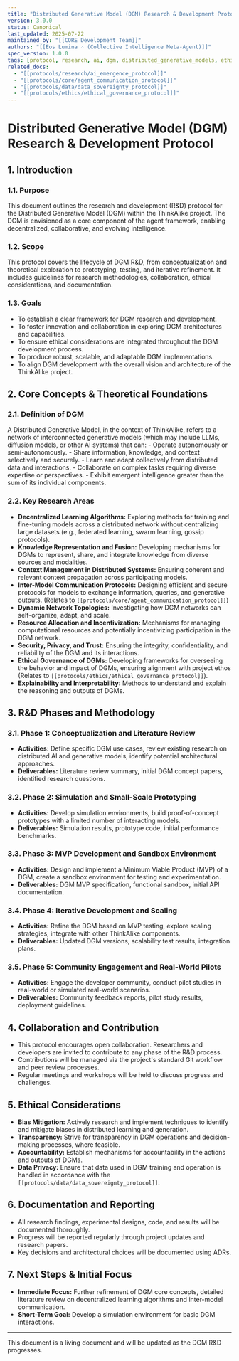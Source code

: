 ```yaml
---
title: "Distributed Generative Model (DGM) Research & Development Protocol"
version: 3.0.0
status: Canonical
last_updated: 2025-07-22
maintained_by: "[[CORE Development Team]]"
authors: "[[Eos Lumina ∴ (Collective Intelligence Meta-Agent)]]"
spec_version: 1.0.0
tags: [protocol, research, ai, dgm, distributed_generative_models, ethics, architecture]
related_docs:
  - "[[protocols/research/ai_emergence_protocol]]"
  - "[[protocols/core/agent_communication_protocol]]"
  - "[[protocols/data/data_sovereignty_protocol]]"
  - "[[protocols/ethics/ethical_governance_protocol]]"
---
```


# Distributed Generative Model (DGM) Research & Development Protocol

## 1. Introduction

### 1.1. Purpose
This document outlines the research and development (R&D) protocol for the Distributed Generative Model (DGM) within the ThinkAlike project. The DGM is envisioned as a core component of the agent framework, enabling decentralized, collaborative, and evolving intelligence.

### 1.2. Scope
This protocol covers the lifecycle of DGM R&D, from conceptualization and theoretical exploration to prototyping, testing, and iterative refinement. It includes guidelines for research methodologies, collaboration, ethical considerations, and documentation.

### 1.3. Goals
- To establish a clear framework for DGM research and development.
- To foster innovation and collaboration in exploring DGM architectures and capabilities.
- To ensure ethical considerations are integrated throughout the DGM development process.
- To produce robust, scalable, and adaptable DGM implementations.
- To align DGM development with the overall vision and architecture of the ThinkAlike project.

## 2. Core Concepts & Theoretical Foundations

### 2.1. Definition of DGM
A Distributed Generative Model, in the context of ThinkAlike, refers to a network of interconnected generative models (which may include LLMs, diffusion models, or other AI systems) that can:
    - Operate autonomously or semi-autonomously.
    - Share information, knowledge, and context selectively and securely.
    - Learn and adapt collectively from distributed data and interactions.
    - Collaborate on complex tasks requiring diverse expertise or perspectives.
    - Exhibit emergent intelligence greater than the sum of its individual components.

### 2.2. Key Research Areas
- **Decentralized Learning Algorithms:** Exploring methods for training and fine-tuning models across a distributed network without centralizing large datasets (e.g., federated learning, swarm learning, gossip protocols).
- **Knowledge Representation and Fusion:** Developing mechanisms for DGMs to represent, share, and integrate knowledge from diverse sources and modalities.
- **Context Management in Distributed Systems:** Ensuring coherent and relevant context propagation across participating models.
- **Inter-Model Communication Protocols:** Designing efficient and secure protocols for models to exchange information, queries, and generative outputs. (Relates to `[[protocols/core/agent_communication_protocol]]`)
- **Dynamic Network Topologies:** Investigating how DGM networks can self-organize, adapt, and scale.
- **Resource Allocation and Incentivization:** Mechanisms for managing computational resources and potentially incentivizing participation in the DGM network.
- **Security, Privacy, and Trust:** Ensuring the integrity, confidentiality, and reliability of the DGM and its interactions.
- **Ethical Governance of DGMs:** Developing frameworks for overseeing the behavior and impact of DGMs, ensuring alignment with project ethos (Relates to `[[protocols/ethics/ethical_governance_protocol]]`).
- **Explainability and Interpretability:** Methods to understand and explain the reasoning and outputs of DGMs.

## 3. R&D Phases and Methodology

### 3.1. Phase 1: Conceptualization and Literature Review
- **Activities:** Define specific DGM use cases, review existing research on distributed AI and generative models, identify potential architectural approaches.
- **Deliverables:** Literature review summary, initial DGM concept papers, identified research questions.

### 3.2. Phase 2: Simulation and Small-Scale Prototyping
- **Activities:** Develop simulation environments, build proof-of-concept prototypes with a limited number of interacting models.
- **Deliverables:** Simulation results, prototype code, initial performance benchmarks.

### 3.3. Phase 3: MVP Development and Sandbox Environment
- **Activities:** Design and implement a Minimum Viable Product (MVP) of a DGM, create a sandbox environment for testing and experimentation.
- **Deliverables:** DGM MVP specification, functional sandbox, initial API documentation.

### 3.4. Phase 4: Iterative Development and Scaling
- **Activities:** Refine the DGM based on MVP testing, explore scaling strategies, integrate with other ThinkAlike components.
- **Deliverables:** Updated DGM versions, scalability test results, integration plans.

### 3.5. Phase 5: Community Engagement and Real-World Pilots
- **Activities:** Engage the developer community, conduct pilot studies in real-world or simulated real-world scenarios.
- **Deliverables:** Community feedback reports, pilot study results, deployment guidelines.

## 4. Collaboration and Contribution
- This protocol encourages open collaboration. Researchers and developers are invited to contribute to any phase of the R&D process.
- Contributions will be managed via the project's standard Git workflow and peer review processes.
- Regular meetings and workshops will be held to discuss progress and challenges.

## 5. Ethical Considerations
- **Bias Mitigation:** Actively research and implement techniques to identify and mitigate biases in distributed learning and generation.
- **Transparency:** Strive for transparency in DGM operations and decision-making processes, where feasible.
- **Accountability:** Establish mechanisms for accountability in the actions and outputs of DGMs.
- **Data Privacy:** Ensure that data used in DGM training and operation is handled in accordance with the `[[protocols/data/data_sovereignty_protocol]]`.

## 6. Documentation and Reporting
- All research findings, experimental designs, code, and results will be documented thoroughly.
- Progress will be reported regularly through project updates and research papers.
- Key decisions and architectural choices will be documented using ADRs.

## 7. Next Steps & Initial Focus
- **Immediate Focus:** Further refinement of DGM core concepts, detailed literature review on decentralized learning algorithms and inter-model communication.
- **Short-Term Goal:** Develop a simulation environment for basic DGM interactions.

---

This document is a living document and will be updated as the DGM R&D progresses.
